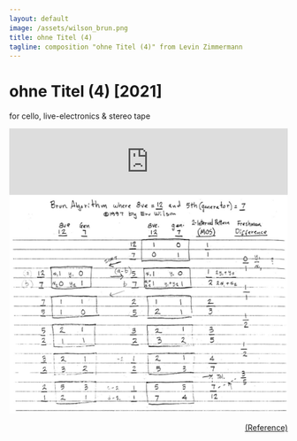 ```yaml
---
layout: default
image: /assets/wilson_brun.png
title: ohne Titel (4)
tagline: composition "ohne Titel (4)" from Levin Zimmermann
---
```



# ohne Titel (4) [2021]

for cello, live-electronics & stereo tape


<iframe style="border: 0; width: 100%; height: 120px;" src="https://bandcamp.com/EmbeddedPlayer/track=728665977/size=large/bgcol=ffffff/linkcol=333333/tracklist=false/artwork=small/transparent=true/" seamless><a href="https://levinericzimmermann.bandcamp.com/track/ohne-titel-4">ohne Titel (4) by Levin Eric Zimmermann</a></iframe>

<center>
<img id="standard-100" src="/assets/wilson_brun.png" alt="music-theory-by-wilson"/>
</center>
<p style="text-align:right;"><a href="http://anaphoria.com/viggo2.pdf">(Reference)</a></p>
